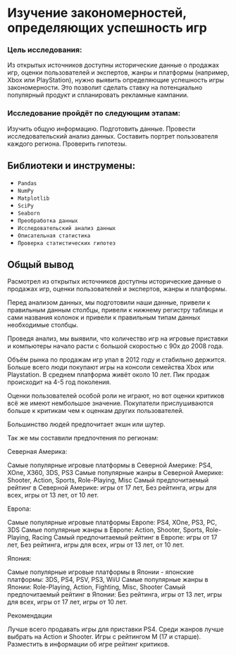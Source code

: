 # Изучение закономерностей, определяющих успешность игр


### Цель исследования:

Из открытых источников доступны исторические данные о продажах игр, оценки пользователей и экспертов, жанры и платформы (например, Xbox или PlayStation), нужно выявить определяющие успешность игры закономерности. Это позволит сделать ставку на потенциально популярный продукт и спланировать рекламные кампании.

### Исследование пройдёт по следующим этапам:

Изучить общую информацию. Подготовить данные. Провести исследовательский анализ данных. Составить портрет пользователя каждого региона. Проверить гипотезы.

## Библиотеки и инструмены:

* `Pandas`
* `NumPy`
* `Matplotlib`
* `SciPy`
* `Seaborn`
* `Преобработка данных`
* `Исследовательский анализ данных`
* `Описательная статистика`
* `Проверка статистических гипотез`


## Общый вывод

Расмотрел из открытых источников доступны исторические данные о продажах игр, оценки пользователей и экспертов, жанры и платформы.

Перед анализом данных, мы подготовили наши данные, привели к правильным данным столбцы, привели к нижнему регистру таблицы и сами названия колонок и привели к правильным типам данных необходимые столбцы.

Проведя анализ, мы выявили, что количество игр на игровые приставки и компьютеры начало расти с большой скоростью с 90х до 2008 года.

Объём рынка по продажам игр упал в 2012 году и стабильно держится. Больше всего люди покупают игры на консоли семейства Xbox или Playstation. В среднем платформа живёт около 10 лет. Пик продаж происходит на 4-5 год поколения.

Оценки пользователей особой роли не играют, но вот оценки критиков всё же имеют нембольшое значение. Покупатели прислушиваются больше к критикам чем к оценкам других пользователей.

Большинство людей предпочитает экшн или шутер.

Так же мы составили предпочтения по регионам:

Северная Америка:

Самые популярные игровые платформы в Северной Америке: PS4, XOne, X360, 3DS, PS3 Самые популярные жанры в Северной Америке: Shooter, Action, Sports, Role-Playing, Misc Самый предпочитаемый рейтинг в Северной Америке: игры от 17 лет, Без рейтинга, игры для всех, игры от 13 лет, от 10 лет.

Европа:

Самые популярные игровые платформы Европе: PS4, XOne, PS3, PC, 3DS Самые популярные жанры в Европе: Action, Shooter, Sports, Role-Playing, Racing Самый предпочитаемый рейтинг в Европе: игры от 17 лет, Без рейтинга, игры для всех, игры от 13 лет, от 10 лет.

Япония:

Самые популярные игровые платформы в Японии - японские платформы: 3DS, PS4, PSV, PS3, WiiU Самые популярные жанры в Японии: Role-Playing, Action, Fighting, Misc, Shooter Самый предпочитаемый рейтинг в Японии: Без рейтинга, игры от 13 лет, игры для всех, игры от 17 лет, игры от 10 лет.

Рекомендации

Лучше всего продавать игры для приставки PS4. Среди жанров лучше выбрать на Action и Shooter. Игры с рейтингом M (17 и старше). Разместить в информации об игре рейтинг критиков.